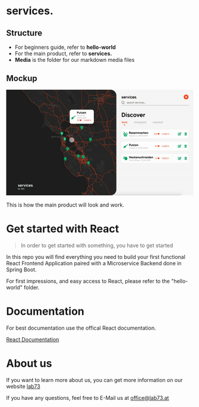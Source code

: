 # services. 

## Structure 

* For beginners guide, refer to **hello-world** 
* For the main product, refer to **services.**
* **Media** is the folder for our markdown media files

## Mockup

![Mockup](/media/mockup.gif)

This is how the main product will look and work. 


# Get started with React

>In order to get started with something, you have to get started

In this repo you will find everything you need to build your first functional React Frontend Application paired with a Microservice Backend done in Spring Boot. 

For first impressions, and easy access to React, please refer to the "hello-world" folder. 

# Documentation

For best documentation use the offical React documentation.

[React Documentation](https://reactjs.org/docs/getting-started.html)

# About us

If you want to learn more about us, you can get more information on our website
[lab73](https://lab73.at)

If you have any questions, feel free to E-Mail us at
[office@lab73.at](office@lab73.at)
